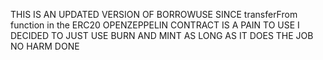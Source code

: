 THIS IS AN UPDATED VERSION OF BORROWUSE
SINCE transferFrom function in the ERC20 OPENZEPPELIN CONTRACT 
IS A PAIN TO USE I DECIDED TO JUST USE BURN AND MINT 
AS LONG AS IT DOES THE JOB NO HARM DONE 